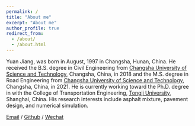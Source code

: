 ```yaml
---
permalink: /
title: "About me"
excerpt: "About me"
author_profile: true
redirect_from: 
  - /about/
  - /about.html
---
```

Yuan Jiang, was born in August, 1997 in Changsha, Hunan, China. He received the B.S. degree in Civil Engineering from [Changsha University of Science and Technology](https://www.csust.edu.cn/), Changsha, China, in 2018 and the M.S. degree in Road Engineering from [Changsha University of Science and Technology](https://www.csust.edu.cn/), Changsha, China, in 2021. He is currently working toward the Ph.D. degree in with the College of Transportation Engineering, [Tongji University](https://www.tongji.edu.cn/), Shanghai, China. His research interests include asphalt mixture, pavement design, and numerical simulation. 

[Email](mailto:jyuan@tongji.edu.cn) / [Github](https://jiangjarrod.github.io/JiangYuan.github.io/) / [Wechat](../images/1531686297352_.pic.jpg)

